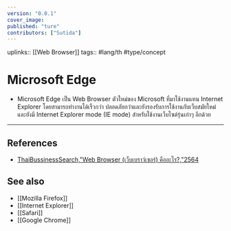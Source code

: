```yaml
---
version: "0.0.1"
cover_image:
published: "ture"
contributors: ["Sutida"]
---
```

uplinks:: [[Web Browser]]
tags:: #lang/th #type/concept

# Microsoft Edge
- Microsoft Edge เป็น Web Browser ตัวใหม่ของ Microsoft ที่มาใช้งานแทน Internet Explorer โดยสามารถทำงานได้เร็วกว่า ปลอดภัยกว่าและยังรองรับการใช้งานกับเว็บสมัยใหม่และยังมี Internet Explorer mode (IE mode) สำหรับใช้งานเว็บไซต์รุ่นเก่าๆ อีกด้วย
---
## References
-  [ThaiBussinessSearch,"Web Browser (เว็บเบราว์เซอร์) คืออะไร?,"2564](https://www.thaibusinesssearch.com/marketing/web-browser/) 
## See also
- [[Mozilla Firefox]]
- [[Internet Explorer]]
- [[Safari]]
- [[Google Chrome]]



